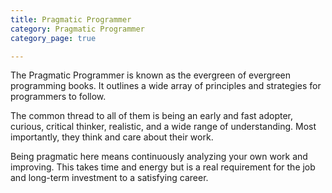 ```yaml
---
title: Pragmatic Programmer
category: Pragmatic Programmer
category_page: true

---
```


The Pragmatic Programmer is known as the evergreen of evergreen programming books. It outlines a wide array of principles and strategies for programmers to follow.

The common thread to all of them is being an early and fast adopter, curious, critical thinker, realistic, and a wide range of understanding. Most importantly, they think and care about their work.

Being pragmatic here means continuously analyzing your own work and improving. This takes time and energy but is a real requirement for the job and long-term investment to a satisfying career.
